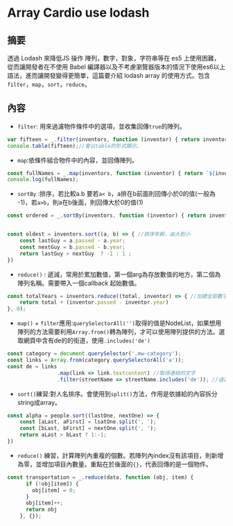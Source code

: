 # Array Cardio use lodash

## 摘要
透過 Lodash 來降低JS 操作 陣列，數字，對象，字符串等在 es5 上使用困難，從而讓開發者在不使用 Babel 編譯器以及不考慮瀏覽器版本的情況下使用es6以上語法，進而讓開發變得更簡單，這篇要介紹 lodash array 的使用方式。包含`filter`，`map`，`sort`，`reduce`。

## 內容
- `filter`:  用來過濾物件條件中的選項，並收集回傳`true`的陣列。

```Javascript
var fifteen = _.filter(inventors, function (inventor) { return inventor.year >= 1500 && inventor.year < 1600; });
console.table(fifteen);//會以table的形式顯示。
```

- `map`:依條件組合物件中的內容，並回傳陣列。

```Javascript
const fullNames = _.map(inventors, function (inventor) { return `${inventor.first} ${inventor.last}` });
console.log(fullNames);
```

- `sortBy` :排序，若比較a.b  要若`a< b`，a排在b前面則回傳小於0的值(一般為 -1)，若`a>b`，則a在b後面，則回傳大於0的值(1)

```javascript
const ordered = _.sortBy(inventors, function (inventor) { return inventor.year; });//排序出生日期


const oldest = inventors.sort((a, b) => { //排序年齡，由大到小
	const lastGuy = a.passed - a.year;
	const nextGuy = b.passed - b.year;
    return lastGuy > nextGuy  ? -1 : 1 ;
})
```

- `reduce()` :  遞減，常用於累加數值，第一個arg為存放數值的地方，第二個為陣列名稱。需要帶入一個callback 起始數值。

```javascript
const totalYears = inventors.reduce((total, inventor) => { //加總全部數字
	return total + (inventor.passed - inventor.year)
}, 0);
```

- `map()` + `filter`應用:`querySelectorAll('')`取得的值是NodeList，如果想用陣列的方法需要利用`Array.from()`轉為陣列，才可以使用陣列提供的方法。選取網頁中含有de的的街道，使用`.includes('de')`

```javascript
const category = document.querySelector('.mw-category');
const links = Array.from(category.querySelectorAll('a'));
const de = links
				.map(link => link.textcontent) //取得連結的文字
        		.filter(streetName => streetName.includes('de')); //過濾文字
```

- `sort()`練習:對人名排序。會使用到`split()`方法，作用是依據給的內容拆分string成array。

```javascript
const alpha = people.sort((lastOne, nextOne) => {
	const [aLast, aFirst] = lsatOne.split(', ');
    const [bLast, bFirst] = nextOne.split(', ');
    return aLast > bLast ? 1:-1;
})
```

- `reduce()` 練習，計算陣列內重複的個數。若陣列內index沒有該項目，則新增為零，並增加項目內數量。重點在於後面的`{}`，代表回傳的是一個物件。

```javascript
const transportation = _.reduce(data, function (obj, item) {
      if (!obj[item]) {
        obj[item] = 0;
      }
      obj[item]++;
      return obj
    }, {});
```